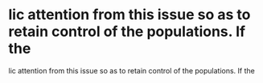 # lic attention from this issue so as to retain control of the populations. If the

lic attention from this issue so as to retain control of the populations. If the